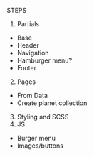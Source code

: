 STEPS

1. Partials

- Base
- Header
- Navigation
- Hamburger menu?
- Footer

2. Pages

- From Data
- Create planet collection

3. Styling and SCSS
4. JS

- Burger menu
- Images/buttons
